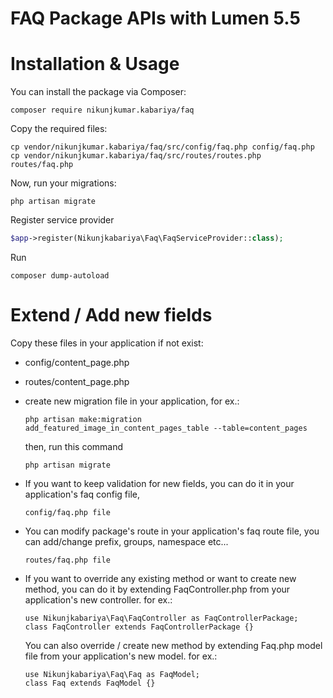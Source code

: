 # FAQ Package APIs with Lumen 5.5

# Installation & Usage
You can install the package via Composer:
```
composer require nikunjkumar.kabariya/faq
```

Copy the required files:
```
cp vendor/nikunjkumar.kabariya/faq/src/config/faq.php config/faq.php
cp vendor/nikunjkumar.kabariya/faq/src/routes/routes.php routes/faq.php
```

Now, run your migrations:
```
php artisan migrate
```

Register service provider
```php
$app->register(Nikunjkabariya\Faq\FaqServiceProvider::class);
```
Run
```
composer dump-autoload
```

# Extend / Add new fields
Copy these files in your application if not exist:
- config/content_page.php
- routes/content_page.php

- create new migration file in your application, for ex.:
  ```
  php artisan make:migration add_featured_image_in_content_pages_table --table=content_pages
  ```
  
  then, run this command 
  ```
  php artisan migrate
  ```
  
- If you want to keep validation for new fields, you can do it in your application's faq config file,
  ```
  config/faq.php file  
  ```
  
- You can modify package's route in your application's faq route file, you can add/change prefix, groups, namespace etc...
  ```
  routes/faq.php file  
  ```

- If you want to override any existing method or want to create new method, you can do it by extending FaqController.php from your application's new controller. for ex.:
  ```
  use Nikunjkabariya\Faq\FaqController as FaqControllerPackage;
  class FaqController extends FaqControllerPackage {}
  ```  
  
  You can also override / create new method by extending Faq.php model file from your application's new model. for ex.:
  ```
  use Nikunjkabariya\Faq\Faq as FaqModel;
  class Faq extends FaqModel {}
  ```